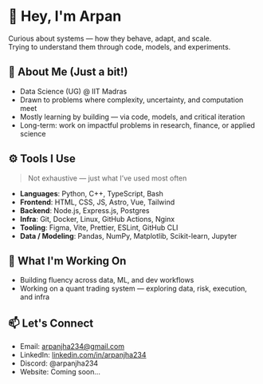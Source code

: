 # 👋 Hey, I'm Arpan

Curious about systems — how they behave, adapt, and scale.  
Trying to understand them through code, models, and experiments.

## 🧭 About Me (Just a bit!)

- Data Science (UG) @ IIT Madras  
- Drawn to problems where complexity, uncertainty, and computation meet  
- Mostly learning by building — via code, models, and critical iteration  
- Long-term: work on impactful problems in research, finance, or applied science

## ⚙️ Tools I Use

> Not exhaustive — just what I’ve used most often

- **Languages**: Python, C++, TypeScript, Bash  
- **Frontend**: HTML, CSS, JS, Astro, Vue, Tailwind  
- **Backend**: Node.js, Express.js, Postgres  
- **Infra**: Git, Docker, Linux, GitHub Actions, Nginx  
- **Tooling**: Figma, Vite, Prettier, ESLint, GitHub CLI  
- **Data / Modeling**: Pandas, NumPy, Matplotlib, Scikit-learn, Jupyter

## 🧪 What I'm Working On

- Building fluency across data, ML, and dev workflows  
- Working on a quant trading system — exploring data, risk, execution, and infra

## 📫 Let's Connect

- Email: arpanjha234@gmail.com  
- LinkedIn: [linkedin.com/in/arpanjha234](https://linkedin.com/in/arpanjha234)  
- Discord: @arpanjha234
- Website: Coming soon...
